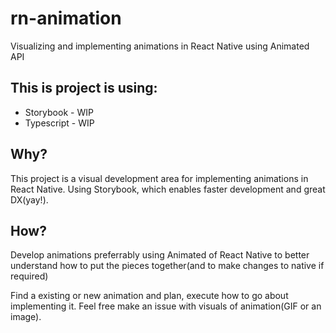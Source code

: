 # rn-animation
Visualizing and implementing animations in React Native using Animated API

## This is project is using:
- Storybook - WIP
- Typescript - WIP

## Why?
This project is a visual development area for implementing animations in React Native. Using Storybook, which enables faster development and great DX(yay!).

## How?
Develop animations preferrably using Animated of React Native to better understand how to put the pieces together(and to make changes to native if required)

Find a existing or new animation and plan, execute how to go about implementing it. Feel free make an issue with visuals of animation(GIF or an image).
